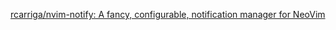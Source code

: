 





[rcarriga/nvim-notify: A fancy, configurable, notification manager for NeoVim](https://github.com/rcarriga/nvim-notify)



